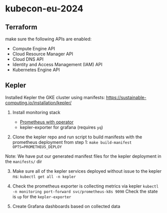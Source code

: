 # kubecon-eu-2024

## Terraform

make sure the following APIs are enabled:

- Compute Engine API 
- Cloud Resource Manager API
- Cloud DNS API 
- Identity and Access Management (IAM) API
- Kubernetes Engine API

## Kepler

Installed Kepler the GKE cluster using manifests: https://sustainable-computing.io/installation/kepler/

1. Install monitoring stack
   - [Prometheus with operator](https://sustainable-computing.io/installation/kepler/#deploy-the-prometheus-operator)
   - kepler-exporter for grafana (requires `yq`)

2. Clone the kepler repo and run script to build manifests with the prometheus deployment from step 1:
 `make build-manifest OPTS=PROMETHEUS_DEPLOY`

Note: We have put our generated manifest files for the kepler deployment in the `manifests/` dir

3. Make sure all of the kepler services deployed without issue to the kepler ns:
 `kubectl get all -n kepler`

4. Check the prometheus exporter is collecting metrics via kepler
 `kubectl -n monitoring port-forward svc/prometheus-k8s 9090`
  Check the state is `up` for the `kepler-exporter`

5. Create Grafana dashboards based on collected data
